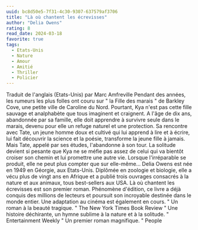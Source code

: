 ```yaml
---
uuid: bc8d50e5-7f31-4c30-9307-637579af3706
title: "Là où chantent les écrevisses"
author: "Delia Owens"
rating: 8
read_date: 2024-03-18
favorite: true
tags:
  - Etats-Unis
  - Nature
  - Amour
  - Amitié
  - Thriller
  - Policier
---
```


Traduit de l'anglais (Etats-Unis) par Marc Amfreville Pendant des années, les rumeurs les plus folles ont couru sur " la Fille des marais " de Barkley Cove, une petite ville de Caroline du Nord. Pourtant, Kya n'est pas cette fille sauvage et analphabète que tous imaginent et craignent. A l'âge de dix ans, abandonnée par sa famille, elle doit apprendre à survivre seule dans le marais, devenu pour elle un refuge naturel et une protection. Sa rencontre avec Tate, un jeune homme doux et cultivé qui lui apprend à lire et à écrire, lui fait découvrir la science et la poésie, transforme la jeune fille à jamais. Mais Tate, appelé par ses études, l'abandonne à son tour. La solitude devient si pesante que Kya ne se méfie pas assez de celui qui va bientôt croiser son chemin et lui promettre une autre vie. Lorsque l'irréparable se produit, elle ne peut plus compter que sur elle-même… Delia Owens est née en 1949 en Géorgie, aux Etats-Unis. Diplômée en zoologie et biologie, elle a vécu plus de vingt ans en Afrique et a publié trois ouvrages consacrés à la nature et aux animaux, tous best-sellers aux USA. Là où chantent les écrevisses est son premier roman. Phénomène d'édition, ce livre a déjà conquis des millions de lecteurs et poursuit son incroyable destinée dans le monde entier. Une adaptation au cinéma est également en cours. " Un roman à la beauté tragique. " The New York Times Book Review " Une histoire déchirante, un hymne sublime à la nature et à la solitude. " Entertainment Weekly " Un premier roman magnifique. " People
